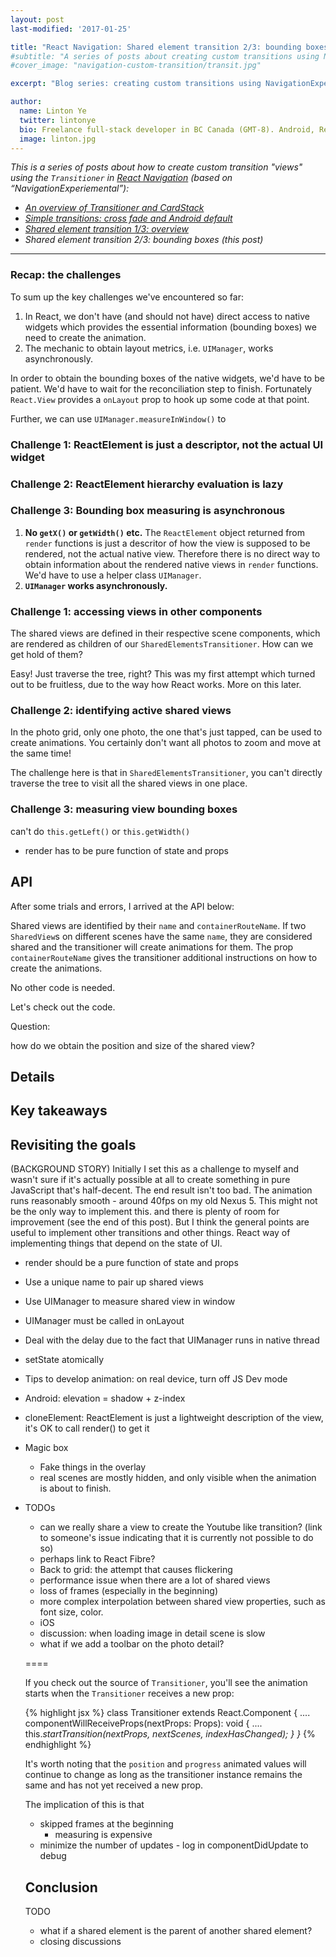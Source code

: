 ```yaml
---
layout: post
last-modified: '2017-01-25'

title: "React Navigation: Shared element transition 2/3: bounding boxes"
#subtitle: "A series of posts about creating custom transitions using NavigationExperimental."
#cover_image: "navigation-custom-transition/transit.jpg"

excerpt: "Blog series: creating custom transitions using NavigationExperimental. This post covers key challenges in the implementation."

author:
  name: Linton Ye
  twitter: lintonye
  bio: Freelance full-stack developer in BC Canada (GMT-8). Android, React Native, Node.js, MongoDB, PostgreSQL. <a href="mailto:linton@jimulabs.com">Contact me.</a>
  image: linton.jpg
---
```


*This is a series of posts about how to create custom transition "views" using the `Transitioner` in [React Navigation](https://reactnavigation.org/) (based on “NavigationExperiemental”):*

- *[An overview of Transitioner and CardStack](/2016/12/20/navigation-experimental-custom-transition-1.html)*
- *[Simple transitions: cross fade and Android default](/2016/12/22/navigation-experimental-custom-transition-2.html)*
- *[Shared element transition 1/3: overview](/2017/01/23/react-navigation-shared-element-transition-1.html)*
- *Shared element transition 2/3: bounding boxes (this post)*

---



### Recap: the challenges

To sum up the key challenges we've encountered so far:

1. In React, we don't have (and should not have) direct access to native widgets which provides the essential information (bounding boxes) we need to create the animation.
2. The mechanic to obtain layout metrics, i.e. `UIManager`, works asynchronously.



In order to obtain the bounding boxes of the native widgets, we'd have to be patient. We'd have to wait for the reconciliation step to finish. Fortunately `React.View` provides a `onLayout` prop to hook up some code at that point.

Further, we can use `UIManager.measureInWindow()` to

### Challenge 1: ReactElement is just a descriptor, not the actual UI widget
### Challenge 2: ReactElement hierarchy evaluation is lazy
### Challenge 3: Bounding box measuring is asynchronous

1. **No `getX()` or `getWidth()` etc.** The `ReactElement` object returned from `render` functions is just a descritor of how the view is supposed to be rendered, not the actual native view. Therefore there is no direct way to obtain information about the rendered native views in `render` functions. We'd have to use a helper class `UIManager`.
2. **`UIManager` works asynchronously.**

### Challenge 1: accessing views in other components
The shared views are defined in their respective scene components, which are rendered as children of our `SharedElementsTransitioner`. How can we get hold of them?

Easy! Just traverse the tree, right? This was my first attempt which turned out to be fruitless, due to the way how React works. More on this later.

### Challenge 2: identifying active shared views
In the photo grid, only one photo, the one that's just tapped, can be used to create animations. You certainly don't want all photos to zoom and move at the same time!

The challenge here is that in `SharedElementsTransitioner`, you can't directly traverse the tree to visit all the shared views in one place.

### Challenge 3: measuring view bounding boxes
can't do `this.getLeft()` or `this.getWidth()`

- render has to be pure function of state and props



## API
After some trials and errors, I arrived at the API below:


Shared views are identified by their `name` and `containerRouteName`. If two `SharedView`s  on different scenes have the same `name`, they are considered shared and the transitioner will create animations for them. The prop `containerRouteName` gives the transitioner additional instructions on how to create the animations.

No other code is needed.



Let's check out the code.

Question:

how do we obtain the position and size of the shared view?


## Details
## Key takeaways
## Revisiting the goals


(BACKGROUND STORY)
Initially I set this as a challenge to myself and wasn't sure if it's actually possible at all to create something in pure JavaScript that's half-decent. The end result isn't too bad. The animation runs reasonably smooth - around 40fps on my old Nexus 5. This might not be the only way to implement this. and there is plenty of room for improvement (see the end of this post). But I think the general points are useful to implement other transitions and other things. React way of implementing things that depend on the state of UI.


- render should be a pure function of state and props
- Use a unique name to pair up shared views
- Use UIManager to measure shared view in window
- UIManager must be called in onLayout
- Deal with the delay due to the fact that UIManager runs in native thread
- setState atomically
- Tips to develop animation: on real device, turn off JS Dev mode
- Android: elevation = shadow + z-index
- cloneElement: ReactElement is just a lightweight description of the view, it's OK to call render() to get it
- Magic box
  - Fake things in the overlay
  - real scenes are mostly hidden, and only visible when the animation is about to finish.
- TODOs
  - can we really share a view to create the Youtube like transition? (link to someone's issue indicating that it is currently not possible to do so)
  - perhaps link to React Fibre?
  - Back to grid: the attempt that causes flickering
  - performance issue when there are a lot of shared views
  - loss of frames (especially in the beginning)
  - more complex interpolation between shared view properties, such as font size, color.
  - iOS
  - discussion: when loading image in detail scene is slow
  - what if we add a toolbar on the photo detail?

  ====

  If you check out the source of `Transitioner`, you'll see the animation starts when the `Transitioner` receives a new prop:

  {% highlight jsx %}
  class Transitioner extends React.Component {
    ....
    componentWillReceiveProps(nextProps: Props): void {
      ....
      this._startTransition(nextProps, nextScenes, indexHasChanged);
    }
  }_
  {% endhighlight %}

  It's worth noting that the `position` and `progress` animated values will continue to change as long as the transitioner instance remains the same and has not yet received a new prop.

  The implication of this is that


  - skipped frames at the beginning
    - measuring is expensive
  - minimize the number of updates - log in componentDidUpdate to debug

  ## Conclusion
  TODO
  - what if a shared element is the parent of another shared element?
  - closing discussions

  <a name="endofpost">
